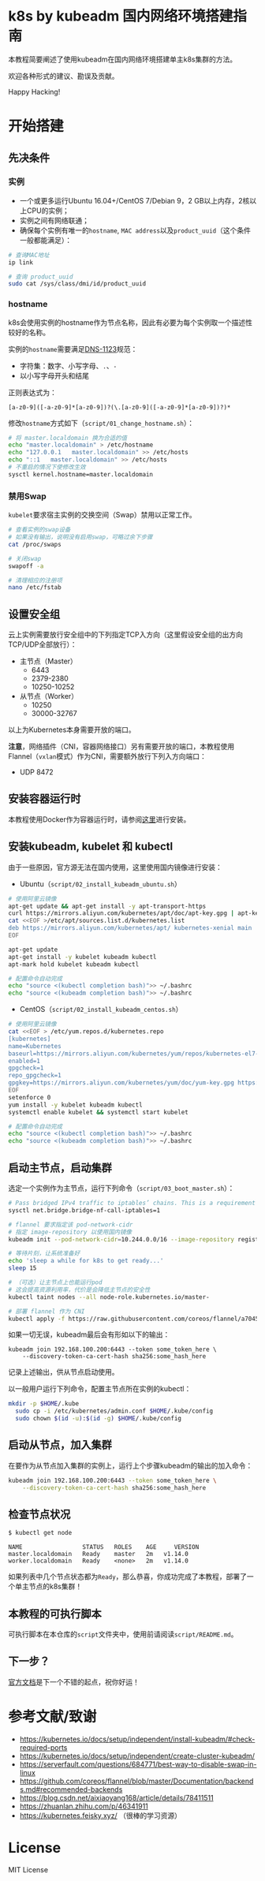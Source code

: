 # k8s by kubeadm 国内网络环境搭建指南

本教程简要阐述了使用kubeadm在国内网络环境搭建单主k8s集群的方法。

欢迎各种形式的建议、勘误及贡献。

Happy Hacking!

# 开始搭建

## 先决条件

### 实例

* 一个或更多运行Ubuntu 16.04+/CentOS 7/Debian 9，2 GB以上内存，2核以上CPU的实例；
* 实例之间有网络联通；
* 确保每个实例有唯一的`hostname`, `MAC address`以及`product_uuid`（这个条件一般都能满足）：

```bash
# 查询MAC地址
ip link

# 查询 product_uuid
sudo cat /sys/class/dmi/id/product_uuid
```

### hostname

k8s会使用实例的hostname作为节点名称，因此有必要为每个实例取一个描述性较好的名称。

实例的`hostname`需要满足[DNS-1123](https://tools.ietf.org/html/rfc1123)规范：

* 字符集：数字、小写字母、`.`、`-`
* 以小写字母开头和结尾

正则表达式为：

```regexp
[a-z0-9]([-a-z0-9]*[a-z0-9])?(\.[a-z0-9]([-a-z0-9]*[a-z0-9])?)*
```

修改`hostname`方式如下（`script/01_change_hostname.sh`）：

```bash
# 将 master.localdomain 换为合适的值
echo "master.localdomain" > /etc/hostname 
echo "127.0.0.1   master.localdomain" >> /etc/hosts
echo "::1   master.localdomain" >> /etc/hosts
# 不重启的情况下使修改生效
sysctl kernel.hostname=master.localdomain
```

### 禁用Swap

`kubelet`要求宿主实例的交换空间（Swap）禁用以正常工作。

```bash
# 查看实例的swap设备
# 如果没有输出，说明没有启用swap，可略过余下步骤
cat /proc/swaps

# 关闭swap
swapoff -a

# 清理相应的注册项
nano /etc/fstab
```

## 设置安全组

云上实例需要放行安全组中的下列指定TCP入方向（这里假设安全组的出方向TCP/UDP全部放行）：

* 主节点（Master）
  * 6443
  * 2379-2380
  * 10250-10252
* 从节点（Worker）
  * 10250
  * 30000-32767

以上为Kubernetes本身需要开放的端口。

**注意**，网络插件（CNI，容器网络接口）另有需要开放的端口，本教程使用Flannel（`vxlan`模式）作为CNI，需要额外放行下列入方向端口：

* UDP 8472

## 安装容器运行时

本教程使用Docker作为容器运行时，请参阅[这里](https://docs.docker.com/v17.12/install/#server)进行安装。

## 安装kubeadm, kubelet 和 kubectl

由于一些原因，官方源无法在国内使用，这里使用国内镜像进行安装：

* Ubuntu（`script/02_install_kubeadm_ubuntu.sh`）

```bash
# 使用阿里云镜像
apt-get update && apt-get install -y apt-transport-https
curl https://mirrors.aliyun.com/kubernetes/apt/doc/apt-key.gpg | apt-key add - 
cat <<EOF >/etc/apt/sources.list.d/kubernetes.list
deb https://mirrors.aliyun.com/kubernetes/apt/ kubernetes-xenial main
EOF

apt-get update
apt-get install -y kubelet kubeadm kubectl
apt-mark hold kubelet kubeadm kubectl

# 配置命令自动完成
echo "source <(kubectl completion bash)">> ~/.bashrc
echo "source <(kubeadm completion bash)">> ~/.bashrc
```

* CentOS（`script/02_install_kubeadm_centos.sh`）

```bash
# 使用阿里云镜像
cat <<EOF > /etc/yum.repos.d/kubernetes.repo
[kubernetes]
name=Kubernetes
baseurl=https://mirrors.aliyun.com/kubernetes/yum/repos/kubernetes-el7-x86_64/
enabled=1
gpgcheck=1
repo_gpgcheck=1
gpgkey=https://mirrors.aliyun.com/kubernetes/yum/doc/yum-key.gpg https://mirrors.aliyun.com/kubernetes/yum/doc/rpm-package-key.gpg
EOF
setenforce 0
yum install -y kubelet kubeadm kubectl
systemctl enable kubelet && systemctl start kubelet

# 配置命令自动完成
echo "source <(kubectl completion bash)">> ~/.bashrc
echo "source <(kubeadm completion bash)">> ~/.bashrc
```

## 启动主节点，启动集群

选定一个实例作为主节点，运行下列命令（`script/03_boot_master.sh`）：

```bash
# Pass bridged IPv4 traffic to iptables’ chains. This is a requirement for some CNI plugins to work
sysctl net.bridge.bridge-nf-call-iptables=1

# flannel 要求指定该 pod-network-cidr
# 指定 image-repository 以使用国内镜像
kubeadm init --pod-network-cidr=10.244.0.0/16 --image-repository registry.cn-hangzhou.aliyuncs.com/google_containers

# 等待片刻，让系统准备好
echo 'sleep a while for k8s to get ready...'
sleep 15

# （可选）让主节点上也能运行pod
# 这会提高资源利用率，代价是会降低主节点的安全性
kubectl taint nodes --all node-role.kubernetes.io/master-

# 部署 flannel 作为 CNI
kubectl apply -f https://raw.githubusercontent.com/coreos/flannel/a70459be0084506e4ec919aa1c114638878db11b/Documentation/kube-flannel.yml
```

如果一切无误，kubeadm最后会有形如以下的输出：

```
kubeadm join 192.168.100.200:6443 --token some_token_here \
    --discovery-token-ca-cert-hash sha256:some_hash_here
```

记录上述输出，供从节点启动使用。

以一般用户运行下列命令，配置主节点所在实例的kubectl：

```bash
mkdir -p $HOME/.kube
  sudo cp -i /etc/kubernetes/admin.conf $HOME/.kube/config
  sudo chown $(id -u):$(id -g) $HOME/.kube/config
```

## 启动从节点，加入集群

在要作为从节点加入集群的实例上，运行上个步骤kubeadm的输出的加入命令：

```bash
kubeadm join 192.168.100.200:6443 --token some_token_here \
    --discovery-token-ca-cert-hash sha256:some_hash_here
```

## 检查节点状况

```bash
$ kubectl get node
```

```
NAME                 STATUS   ROLES    AGE     VERSION
master.localdomain   Ready    master   2m   v1.14.0
worker.localdomain   Ready    <none>   2m   v1.14.0
```

如果列表中几个节点状态都为`Ready`，那么恭喜，你成功完成了本教程，部署了一个单主节点的k8s集群！

## 本教程的可执行脚本

可执行脚本在本仓库的`script`文件夹中，使用前请阅读`script/README.md`。

## 下一步？

[官方文档](https://kubernetes.io/docs/setup/independent/create-cluster-kubeadm/#optional-controlling-your-cluster-from-machines-other-than-the-master)是下一个不错的起点，祝你好运！

# 参考文献/致谢

* https://kubernetes.io/docs/setup/independent/install-kubeadm/#check-required-ports
* https://kubernetes.io/docs/setup/independent/create-cluster-kubeadm/
* https://serverfault.com/questions/684771/best-way-to-disable-swap-in-linux
* https://github.com/coreos/flannel/blob/master/Documentation/backends.md#recommended-backends
* https://blog.csdn.net/aixiaoyang168/article/details/78411511
* https://zhuanlan.zhihu.com/p/46341911
* https://kubernetes.feisky.xyz/ （很棒的学习资源）

# License

MIT License

